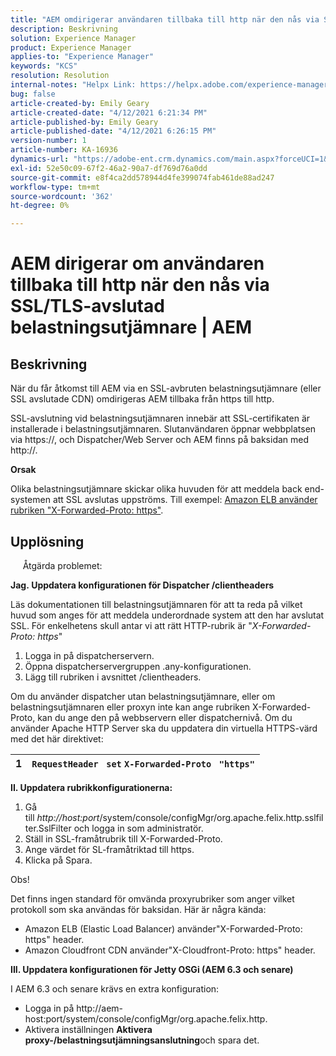 ```yaml
---
title: "AEM omdirigerar användaren tillbaka till http när den nås via SSL/TLS-avslutad belastningsutjämnare | AEM"
description: Beskrivning
solution: Experience Manager
product: Experience Manager
applies-to: "Experience Manager"
keywords: "KCS"
resolution: Resolution
internal-notes: "Helpx Link: https://helpx.adobe.com/experience-manager/kb/AEM-redirecting-back-to-http-on-accessed-via-SSL-terminated-Load-Balancer.html"
bug: false
article-created-by: Emily Geary
article-created-date: "4/12/2021 6:21:34 PM"
article-published-by: Emily Geary
article-published-date: "4/12/2021 6:26:15 PM"
version-number: 1
article-number: KA-16936
dynamics-url: "https://adobe-ent.crm.dynamics.com/main.aspx?forceUCI=1&pagetype=entityrecord&etn=knowledgearticle&id=684ec8e8-bb9b-eb11-b1ac-000d3a3680d8"
exl-id: 52e50c09-67f2-46a2-90a7-df769d76a0dd
source-git-commit: e8f4ca2dd578944d4fe399074fab461de88ad247
workflow-type: tm+mt
source-wordcount: '362'
ht-degree: 0%

---
```


# AEM dirigerar om användaren tillbaka till http när den nås via SSL/TLS-avslutad belastningsutjämnare | AEM

## Beskrivning


När du får åtkomst till AEM via en SSL-avbruten belastningsutjämnare (eller SSL avslutade CDN) omdirigeras AEM tillbaka från https till http.

SSL-avslutning vid belastningsutjämnaren innebär att SSL-certifikaten är installerade i belastningsutjämnaren. Slutanvändaren öppnar webbplatsen via https://, och Dispatcher/Web Server och AEM finns på baksidan med http://.



<b>Orsak</b>

Olika belastningsutjämnare skickar olika huvuden för att meddela back end-systemen att SSL avslutas uppströms. Till exempel: [Amazon ELB använder rubriken &quot;X-Forwarded-Proto: https&quot;](https://docs.aws.amazon.com/elasticloadbalancing/latest/classic/x-forwarded-headers.html#x-forwarded-proto).


## Upplösning


&#x200B; &#x200B; &#x200B; &#x200B; &#x200B; Åtgärda problemet:

<b>Jag. Uppdatera konfigurationen för Dispatcher /clientheaders</b>

Läs dokumentationen till belastningsutjämnaren för att ta reda på vilket huvud som anges för att meddela underordnade system att den har avslutat SSL. För enkelhetens skull antar vi att rätt HTTP-rubrik är &quot;*X-Forwarded-Proto: https*&quot;

1. Logga in på dispatcherservern.
2. Öppna dispatcherservergruppen .any-konfigurationen.
3. Lägg till rubriken i avsnittet /clientheaders.


Om du använder dispatcher utan belastningsutjämnare, eller om belastningsutjämnaren eller proxyn inte kan ange rubriken X-Forwarded-Proto, kan du ange den på webbservern eller dispatchernivå. Om du använder Apache HTTP Server ska du uppdatera din virtuella HTTPS-värd med det här direktivet:


| 1 | `RequestHeader ` `set` `X-Forwarded-Proto ` `"https"` |
| --- | --- |


<b>II. Uppdatera rubrikkonfigurationerna:</b>

1. Gå till *http://host:port*/system/console/configMgr/org.apache.felix.http.sslfilter.SslFilter och logga in som administratör.
2. Ställ in SSL-framåtrubrik till X-Forwarded-Proto.
3. Ange värdet för SL-framåtriktad till https.
4. Klicka på Spara.


Obs!

Det finns ingen standard för omvända proxyrubriker som anger vilket protokoll som ska användas för baksidan. Här är några kända:

- Amazon ELB (Elastic Load Balancer) använder&quot;X-Forwarded-Proto: https&quot; header.
- Amazon Cloudfront CDN använder&quot;X-Cloudfront-Proto: https&quot; header.


<b>III. Uppdatera konfigurationen för Jetty OSGi (AEM 6.3 och senare)</b>

I AEM 6.3 och senare krävs en extra konfiguration:

- Logga in på http://aem-host:port/system/console/configMgr/org.apache.felix.http.
- Aktivera inställningen <b>Aktivera proxy-/belastningsutjämningsanslutning</b>och spara det.
